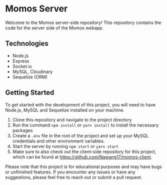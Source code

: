 # Momos Server

Welcome to the Momos server-side repository! This repository contains the code for the server side of the Momos webapp.

## Technologies

- Node.js
- Express
- Socket.io
- MySQL, Cloudinary
- Sequelize (ORM)

## Getting Started

To get started with the development of this project, you will need to have Node.js, MySQL and Sequelize installed on your machine.

1. Clone this repository and navigate to the project directory
2. Run the command `npm install` or `yarn install` to install the necessary packages
3. Create a `.env` file in the root of the project and set up your MySQL credentials and other environment variables.
4. Start the server by running `npm start` or `yarn start`
5. Make sure to also check out the client-side repository for this project, which can be found at https://github.com/Nawang17/momos-client.

Please note that this project is for educational purposes and may have bugs or unfinished features. If you encounter any issues or have any suggestions, please feel free to reach out or submit a pull request.
